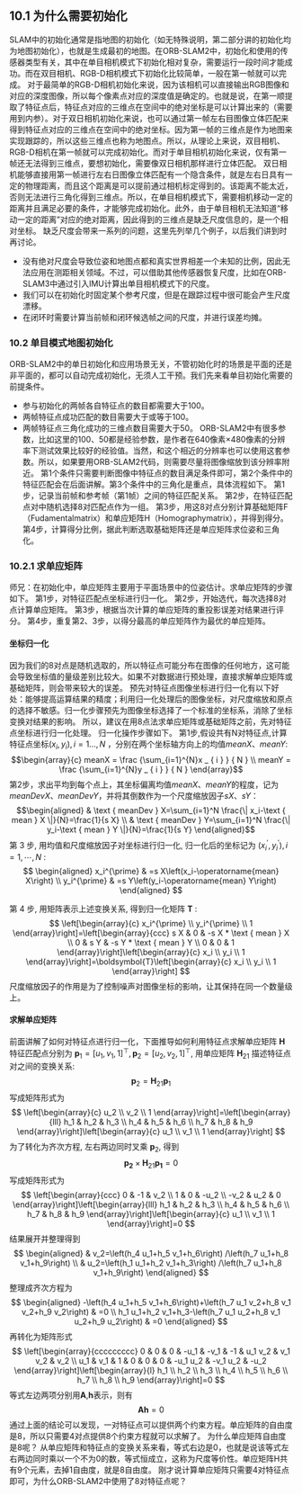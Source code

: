## 10.1 为什么需要初始化
SLAM中的初始化通常是指地图的初始化（如无特殊说明，第二部分讲的初始化均为地图初始化），也就是生成最初的地图。在ORB-SLAM2中，初始化和使用的传感器类型有关，其中在单目相机模式下初始化相对复杂，需要运行一段时间才能成功。而在双目相机、RGB-D相机模式下初始化比较简单，一般在第一帧就可以完成。
对于最简单的RGB-D相机初始化来说，因为该相机可以直接输出RGB图像和对应的深度图像，所以每个像素点对应的深度值是确定的。也就是说，在第一顺提取了特征点后，特征点对应的三维点在空间中的绝对坐标是可以计算出来的（需要用到内参）。对于双日相机初始化来说，也可以通过第一帧左右目图像立体匹配来得到特征点对应的三维点在空间中的绝对坐标。因为第一帧的三维点是作为地图来实现跟踪的，所以这些三维点也称为地图点。所以，从理论上来说，双目相机、RGB-D相机在第一帧就可以完成初始化。而对于单目相机初始化来说，仅有第一帧还无法得到三维点，要想初始化，需要像双日相机那样进行立体匹配。
双日相机能够直接用第一帧进行左右日图像立体匹配有一个隐含条件，就是左右日具有一定的物理距离，而且这个距离是可以提前通过相机标定得到的。该距离不能太近，否则无法进行三角化得到三维点。所以，在单目相机模式下，需要相机移动一定的距离并且满足必要的条件，才能够完成初始化。此外，由于单目相机无法知道“移动一定的距离”对应的绝对距离，因此得到的三维点是缺乏尺度信息的，是一个相对坐标。
缺乏尺度会带来一系列的问题，这里先列举几个例子，以后我们讲到时再讨论。
- 没有绝对尺度会导致位姿和地图点都和真实世界相差一个未知的比例，因此无法应用在测距相关领域。不过，可以借助其他传感器恢复尺度，比如在ORB-SLAM3中通过引入IMU计算出单目相机模式下的尺度。
- 我们可以在初始化时固定某个参考尺度，但是在跟踪过程中很可能会产生尺度漂移。
- 在闭环时需要计算当前帧和闭环候选帧之间的尺度，并进行误差均摊。
### 10.2 单目模式地图初始化
ORB-SLAM2中的单日初始化和应用场景无关，不管初始化时的场景是平面的还是非平面的，都可以自动完成初始化，无须人工干预。我们先来看单目初始化需要的前提条件。
- 参与初始化的两帧各自特征点的数目都需要大于100。
- 两帧特征点成功匹配的数目需要大于或等于100。
- 两帧特征点三角化成功的三维点数目需要大于50。
ORB-SLAM2中有很多参数，比如这里的100、50都是经验参数，是作者在640像素×480像素的分辨率下测试效果比较好的经验值。当然，和这个相近的分辨率也可以使用这套参数。所以，如果要用ORB-SLAM2代码，则需要尽量将图像缩放到该分辨率附近。
第1个条件只需要判断图像中特征点的数目满足条件即可，第2个条件中的特征匹配会在后面讲解。第3个条件中的三角化是重点，具体流程如下。
第1步，记录当前帧和参考帧（第1帧）之间的特征匹配关系。
第2步，在特征匹配点对中随机选择8对匹配点作为一组。
第3步，用这8对点分别计算基础矩阵F（Fudamentalmatrix）和单应矩阵H（Homographymatrix），并得到得分。
第4步，计算得分比例，据此判断选取基础矩阵还是单应矩阵求位姿和三角化。
### 10.2.1 求单应矩阵
师兄：在初始化中，单应矩阵主要用于平面场景中的位姿估计。求单应矩阵的步骤如下。
第1步，对特征匹配点坐标进行归一化。
第2步，开始选代，每次选择8对点计算单应矩阵。
第3步，根据当次计算的单应矩阵的重投影误差对结果进行评分。
第4步，重复第2、3步，以得分最高的单应矩阵作为最优的单应矩阵。
#### 坐标归一化
因为我们的8对点是随机选取的，所以特征点可能分布在图像的任何地方，这可能会导致坐标值的量级差别比较大。如果不对数据进行预处理，直接求解单应矩阵或基础矩阵，则会带来较大的误差。
预先对特征点图像坐标进行归一化有以下好处：能够提高运算结果的精度；利用归一化处理后的图像坐标，对尺度缩放和原点的选择不敏感。归一化步骤预先为图像坐标选择了一个标准的坐标系，消除了坐标变换对结果的影响。
所以，建议在用8点法求单应矩阵或基础矩阵之前，先对特征点坐标进行归一化处理。
归一化操作步骤如下。
第1步,假设共有N对特征点,计算特征点坐标$\left( x _ { i } , y _ { i } \right),i= 1…,N$ ，分别在两个坐标轴方向上的均值$m e an X$、$meanY$:
$$\begin{array}{c} 
  meanX = \frac {\sum_{i=1}^{N}x _ { i } } { N } \\ 
  meanY = \frac {\sum_{i=1}^{N}y _ { i } } { N } 
\end{array}$$
第2步，求出平均到每个点上，其坐标偏离均值$meanX$、$meanY$的程度，记为$meanDevX$、$meanDevY$，并将其倒数作为一个尺度缩放因子$sX$、$sY$：
$$\begin{aligned}
& \text { meanDev } X=\sum_{i=1}^N \frac{\| x_i-\text { mean } X \|}{N}=\frac{1}{s X} \\
& \text { meanDev } Y=\sum_{i=1}^N \frac{\| y_i-\text { mean } Y \|}{N}=\frac{1}{s Y}
\end{aligned}$$
第 3 步, 用均值和尺度缩放因子对坐标进行归一化, 归一化后的坐标记为 $\left(x_i^{\prime}, y_i^{\prime}\right), i=1, \cdots, N$ :
$$
\begin{aligned}
x_i^{\prime} & =s X\left(x_i-\operatorname{mean} X\right) \\
y_i^{\prime} & =s Y\left(y_i-\operatorname{mean} Y\right)
\end{aligned}
$$

第 4 步, 用矩阵表示上述变换关系, 得到归一化矩阵 $\boldsymbol{T}$ :
$$
\left[\begin{array}{c}
x_i^{\prime} \\
y_i^{\prime} \\
1
\end{array}\right]=\left[\begin{array}{ccc}
s X & 0 & -s X * \text { mean } X \\
0 & s Y & -s Y * \text { mean } Y \\
0 & 0 & 1
\end{array}\right]\left[\begin{array}{c}
x_i \\
y_i \\
1
\end{array}\right]=\boldsymbol{T}\left[\begin{array}{c}
x_i \\
y_i \\
1
\end{array}\right]
$$
尺度缩放因子的作用是为了控制噪声对图像坐标的影响，让其保持在同一个数量级上。
#### 求解单应矩阵
前面讲解了如何对特征点进行归一化，下面推导如何利用特征点求解单应矩阵 $\boldsymbol{H}$
特征匹配点分别为 $\boldsymbol{p}_1=\left[u_1, v_1, 1\right]^{\top}, \boldsymbol{p}_2=\left[u_2, v_2, 1\right]^{\top}$, 用单应矩阵 $\boldsymbol{H}_{21}$ 描述特征点对之间的变换关系:
$$
\boldsymbol{p}_2=\boldsymbol{H}_{21} \boldsymbol{p}_1
$$
写成矩阵形式为
$$
\left[\begin{array}{c}
u_2 \\
v_2 \\
1
\end{array}\right]=\left[\begin{array}{lll}
h_1 & h_2 & h_3 \\
h_4 & h_5 & h_6 \\
h_7 & h_8 & h_9
\end{array}\right]\left[\begin{array}{c}
u_1 \\
v_1 \\
1
\end{array}\right]
$$
为了转化为齐次方程, 左右两边同时叉乘 $\boldsymbol{p}_2$, 得到
$$
\boldsymbol{p}_{\mathbf{2}} \times \boldsymbol{H}_{21} \boldsymbol{p}_{\mathbf{1}}=0
$$
写成矩阵形式为
$$
\left[\begin{array}{ccc}
0 & -1 & v_2 \\
1 & 0 & -u_2 \\
-v_2 & u_2 & 0
\end{array}\right]\left[\begin{array}{lll}
h_1 & h_2 & h_3 \\
h_4 & h_5 & h_6 \\
h_7 & h_8 & h_9
\end{array}\right]\left[\begin{array}{c}
u_1 \\
v_1 \\
1
\end{array}\right]=0
$$
结果展开并整理得到
$$
\begin{aligned}
& v_2=\left(h_4 u_1+h_5 v_1+h_6\right) /\left(h_7 u_1+h_8 v_1+h_9\right) \\
& u_2=\left(h_1 u_1+h_2 v_1+h_3\right) /\left(h_7 u_1+h_8 v_1+h_9\right)
\end{aligned}
$$
整理成齐次方程为
$$
\begin{aligned}
-\left(h_4 u_1+h_5 v_1+h_6\right)+\left(h_7 u_1 v_2+h_8 v_1 v_2+h_9 v_2\right) & =0 \\
h_1 u_1+h_2 v_1+h_3-\left(h_7 u_1 u_2+h_8 v_1 u_2+h_9 u_2\right) & =0
\end{aligned}
$$
再转化为矩阵形式
$$
\left[\begin{array}{ccccccccc}
0 & 0 & 0 & -u_1 & -v_1 & -1 & u_1 v_2 & v_1 v_2 & v_2 \\
u_1 & v_1 & 1 & 0 & 0 & 0 & -u_1 u_2 & -v_1 u_2 & -u_2
\end{array}\right]\left[\begin{array}{l}
h_1 \\
h_2 \\
h_3 \\
h_4 \\
h_5 \\
h_6 \\
h_7 \\
h_8 \\
h_9
\end{array}\right]=0
$$
等式左边两项分别用$\boldsymbol{A}$,$\boldsymbol{h}$表示，则有
$$
\boldsymbol{A}\boldsymbol{h}=0
$$
通过上面的结论可以发现，一对特征点可以提供两个约束方程。单应矩阵的自由度是8，所以只需要4对点提供8个约束方程就可以求解了。
为什么单应矩阵自由度是8呢？
从单应矩阵和特征点的变换关系来看，等式右边是0，也就是说该等式左右两边同时乘以一个不为0的数，等式恒成立，这称为尺度等价性。单应矩阵H共有9个元素，去掉1自由度，就是8自由度。
刚才说计算单应矩阵只需要4对特征点即可，为什么ORB-SLAM2中使用了8对特征点呢？